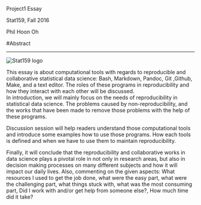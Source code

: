 Project1 Essay  

Stat159, Fall 2016

Phil Hoon Oh

#Abstract  
***  

![Stat159 logo](../images/stat159-logo.png)

This essay is about computational tools with regards to reproducible and collaborative statistical data science: Bash, Markdown, Pandoc, Git ,Github, Make, and a text editor. The roles of these programs in reproducibility and how they interact with each other will be discussed.  
In introduction, we will mainly focus on the needs of reproducibility in statistical data science. The problems caused by non-reproducibility, and 
the works that have been made to remove those problems with the help of these programs.  

Discussion session will help readers understand those computational tools and introduce some examples how to use those programs. How each tools is
defined and when we have to use them to maintain reproducibility.  

Finally, it will conclude that the reproducibility and collaborative works in data science plays a pivotal role in not only in research areas, but 
also in decision making processes on many different subjects and how it will impact our daily lives. Also, commenting on the given aspects: What resources I used to get the job done, what were the easy part, what were the challenging part, what things stuck with, what was the most consuming part, Did I work with and/or get help from someone else?, How much time did it take?
